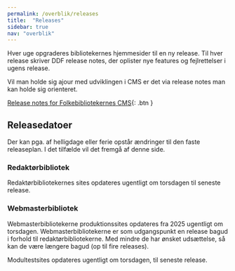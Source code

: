 ```yaml
---
permalink: /overblik/releases
title:  "Releases"
sidebar: true
nav: "overblik"
---
```

Hver uge opgraderes bibliotekernes hjemmesider til en ny release. Til hver release skriver DDF release notes, der oplister nye features og fejlrettelser i ugens release.

Vil man holde sig ajour med udviklingen i CMS er det via release notes man kan holde sig orienteret.

[Release notes for Folkebibliotekernes CMS](https://www.folkebibliotekernescms.dk/main/overblik/release-notes/){: .btn }

## Releasedatoer

Der kan pga. af helligdage eller ferie opstår ændringer til den faste releaseplan. I det tilfælde vil det fremgå af denne side.

### Redaktørbibliotek
Redaktørbibliotekernes sites opdateres ugentligt om torsdagen til seneste release.
 
### Webmasterbibliotek
Webmasterbibliotekerne produktionssites opdateres fra 2025 ugentligt om torsdagen. Webmasterbibliotekerne er som udgangspunkt en release bagud i forhold til redaktørbibliotekerne. Med mindre de har ønsket udsættelse, så kan de være længere bagud (op til fire releases).

Modultestsites opdateres ugentligt om torsdagen, til seneste release.


 



